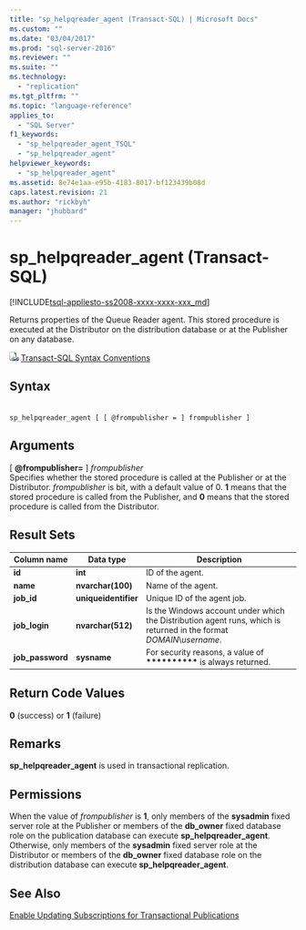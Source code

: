 ```yaml
---
title: "sp_helpqreader_agent (Transact-SQL) | Microsoft Docs"
ms.custom: ""
ms.date: "03/04/2017"
ms.prod: "sql-server-2016"
ms.reviewer: ""
ms.suite: ""
ms.technology: 
  - "replication"
ms.tgt_pltfrm: ""
ms.topic: "language-reference"
applies_to: 
  - "SQL Server"
f1_keywords: 
  - "sp_helpqreader_agent_TSQL"
  - "sp_helpqreader_agent"
helpviewer_keywords: 
  - "sp_helpqreader_agent"
ms.assetid: 8e74e1aa-e95b-4183-8017-bf123439b08d
caps.latest.revision: 21
ms.author: "rickbyh"
manager: "jhubbard"
---
```

# sp_helpqreader_agent (Transact-SQL)
[!INCLUDE[tsql-appliesto-ss2008-xxxx-xxxx-xxx_md](../../database-engine/configure/windows/includes/tsql-appliesto-ss2008-xxxx-xxxx-xxx-md.md)]

  Returns properties of the Queue Reader agent. This stored procedure is executed at the Distributor on the distribution database or at the Publisher on any database.  
  
 ![Topic link icon](../../database-engine/configure/windows/media/topic-link.gif "Topic link icon") [Transact-SQL Syntax Conventions](../Topic/Transact-SQL%20Syntax%20Conventions%20\(Transact-SQL\).md)  
  
## Syntax  
  
```  
  
sp_helpqreader_agent [ [ @frompublisher = ] frompublisher ]  
```  
  
## Arguments  
 [ **@frompublisher=** ] *frompublisher*  
 Specifies whether the stored procedure is called at the Publisher or at the Distributor. *frompublisher* is bit, with a default value of 0. **1** means that the stored procedure is called from the Publisher, and **0** means that the stored procedure is called from the Distributor.  
  
## Result Sets  
  
|Column name|Data type|Description|  
|-----------------|---------------|-----------------|  
|**id**|**int**|ID of the agent.|  
|**name**|**nvarchar(100)**|Name of the agent.|  
|**job_id**|**uniqueidentifier**|Unique ID of the agent job.|  
|**job_login**|**nvarchar(512)**|Is the Windows account under which the Distribution agent runs, which is returned in the format *DOMAIN*\\*username*.|  
|**job_password**|**sysname**|For security reasons, a value of **\*\*\*\*\*\*\*\*\*\*** is always returned.|  
  
## Return Code Values  
 **0** (success) or **1** (failure)  
  
## Remarks  
 **sp_helpqreader_agent** is used in transactional replication.  
  
## Permissions  
 When the value of *frompublisher* is **1**, only members of the **sysadmin** fixed server role at the Publisher or members of the **db_owner** fixed database role on the publication database can execute **sp_helpqreader_agent**. Otherwise, only members of the **sysadmin** fixed server role at the Distributor or members of the **db_owner** fixed database role on the distribution database can execute **sp_helpqreader_agent**.  
  
## See Also  
 [Enable Updating Subscriptions for Transactional Publications](../../relational-databases/replication/publish/enable-updating-subscriptions-for-transactional-publications.md)  
  
  